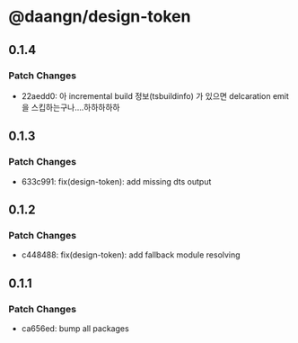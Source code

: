# @daangn/design-token

## 0.1.4

### Patch Changes

- 22aedd0: 아 incremental build 정보(tsbuildinfo) 가 있으면 delcaration emit 을 스킵하는구나....하하하하하

## 0.1.3

### Patch Changes

- 633c991: fix(design-token): add missing dts output

## 0.1.2

### Patch Changes

- c448488: fix(design-token): add fallback module resolving

## 0.1.1

### Patch Changes

- ca656ed: bump all packages
